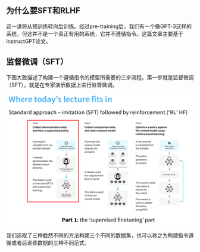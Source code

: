 ## 为什么要SFT和RLHF

这一讲将从预训练转向后训练。经过pre-training后，我们有一个像GPT-3这样的系统，但这并不是一个真正有用的系统，它并不遵循指令。这篇文章主要基于InstructGPT论文。



## 监督微调（SFT）

下图大致描述了构建一个遵循指令的模型所需要的三步流程。第一步就是监督微调（SFT），就是在专家演示数据上进行监督微调。

![](./img/SFT-1.jpg)

我们选取了三种截然不同的方法构建三个不同的数据集，也可以称之为构建指令遵循或者后训练数据的三种不同范式。

